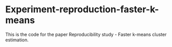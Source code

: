 # Experiment-reproduction-faster-k-means

This is the code for the paper Reproducibility study - Faster k-means cluster estimation.
